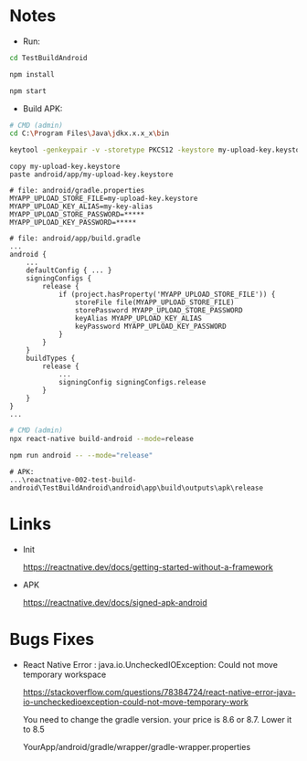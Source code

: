 # Notes

- Run:

```bash
cd TestBuildAndroid

npm install

npm start
```

- Build APK:

```bash
# CMD (admin)
cd C:\Program Files\Java\jdkx.x.x_x\bin

keytool -genkeypair -v -storetype PKCS12 -keystore my-upload-key.keystore -alias my-key-alias -keyalg RSA -keysize 2048 -validity 10000
```

```
copy my-upload-key.keystore
paste android/app/my-upload-key.keystore
```

```
# file: android/gradle.properties
MYAPP_UPLOAD_STORE_FILE=my-upload-key.keystore
MYAPP_UPLOAD_KEY_ALIAS=my-key-alias
MYAPP_UPLOAD_STORE_PASSWORD=*****
MYAPP_UPLOAD_KEY_PASSWORD=*****
```

```
# file: android/app/build.gradle
...
android {
    ...
    defaultConfig { ... }
    signingConfigs {
        release {
            if (project.hasProperty('MYAPP_UPLOAD_STORE_FILE')) {
                storeFile file(MYAPP_UPLOAD_STORE_FILE)
                storePassword MYAPP_UPLOAD_STORE_PASSWORD
                keyAlias MYAPP_UPLOAD_KEY_ALIAS
                keyPassword MYAPP_UPLOAD_KEY_PASSWORD
            }
        }
    }
    buildTypes {
        release {
            ...
            signingConfig signingConfigs.release
        }
    }
}
...
```

```bash
# CMD (admin)
npx react-native build-android --mode=release

npm run android -- --mode="release"
```

```
# APK:
...\reactnative-002-test-build-android\TestBuildAndroid\android\app\build\outputs\apk\release
```

# Links

- Init

    https://reactnative.dev/docs/getting-started-without-a-framework

- APK

    https://reactnative.dev/docs/signed-apk-android

# Bugs Fixes

- React Native Error : java.io.UncheckedIOException: Could not move temporary workspace

    https://stackoverflow.com/questions/78384724/react-native-error-java-io-uncheckedioexception-could-not-move-temporary-work

    You need to change the gradle version. your price is 8.6 or 8.7. Lower it to 8.5

    YourApp/android/gradle/wrapper/gradle-wrapper.properties
